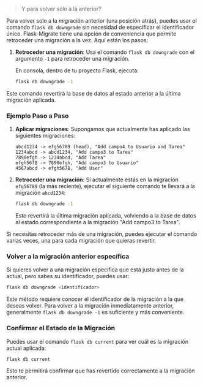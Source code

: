 > Y para volver sólo a la anterior?

Para volver solo a la migración anterior (una posición atrás), puedes usar el comando `flask db downgrade` sin necesidad de especificar el identificador único. Flask-Migrate tiene una opción de conveniencia que permite retroceder una migración a la vez. Aquí están los pasos:

1. **Retroceder una migración**:
   Usa el comando `flask db downgrade` con el argumento `-1` para retroceder una migración.

   En consola, dentro de tu proyecto Flask, ejecuta:

   ```bash
   flask db downgrade -1
   ```

Este comando revertirá la base de datos al estado anterior a la última migración aplicada.

### Ejemplo Paso a Paso

1. **Aplicar migraciones**:
   Supongamos que actualmente has aplicado las siguientes migraciones:

   ```
   abcd1234 -> efg56789 (head), "Add campo4 to Usuario and Tarea"
   1234abcd -> abcd1234, "Add campo3 to Tarea"
   7890efgh -> 1234abcd, "Add Tarea"
   efgh5678 -> 7890efgh, "Add campo3 to Usuario"
   4567abcd -> efgh5678, "Add User"
   ```

2. **Retroceder una migración**:
   Si actualmente estás en la migración `efg56789` (la más reciente), ejecutar el siguiente comando te llevará a la migración `abcd1234`:

   ```bash
   flask db downgrade -1
   ```

   Esto revertirá la última migración aplicada, volviendo a la base de datos al estado correspondiente a la migración "Add campo3 to Tarea".

Si necesitas retroceder más de una migración, puedes ejecutar el comando varias veces, una para cada migración que quieras revertir.

### Volver a la migración anterior específica

Si quieres volver a una migración específica que está justo antes de la actual, pero sabes su identificador, puedes usar:

```bash
flask db downgrade <identificador>
```

Este método requiere conocer el identificador de la migración a la que deseas volver. Para volver a la migración inmediatamente anterior, generalmente `flask db downgrade -1` es suficiente y más conveniente.

### Confirmar el Estado de la Migración

Puedes usar el comando `flask db current` para ver cuál es la migración actual aplicada:

```bash
flask db current
```

Esto te permitirá confirmar que has revertido correctamente a la migración anterior.

